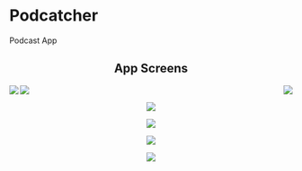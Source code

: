 # Podcatcher

Podcast App

<h2 align="center">App Screens</h2>

<p>
<img src="https://raw.githubusercontent.com/chriswebb09/podcatcher/master/Resource/start.png" align="left">

<img src="https://raw.githubusercontent.com/chriswebb09/podcatcher/master/Resource/login-no-content.png" align="center">

<img src="https://raw.githubusercontent.com/chriswebb09/podcatcher/master/Resource/loginscreen.png" align="right">
</p>

<p align="center">
<img src="https://raw.githubusercontent.com/chriswebb09/podcatcher/master/Resource/podcasts.jpg">
</p>

<p align="center">
<img src="https://raw.githubusercontent.com/chriswebb09/podcatcher/master/Resource/createaccount.png">
</p>

<p align="center">
<img src="https://raw.githubusercontent.com/chriswebb09/podcatcher/master/Resource/podcast-list.jpg">
</p>


<p align="center">
<img src="https://raw.githubusercontent.com/chriswebb09/podcatcher/master/Resource/podcast-list-full.jpg">
</p>



